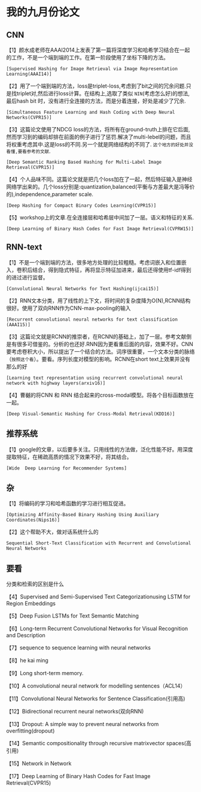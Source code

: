 # 我的九月份论文

## CNN
【1】颜水成老师在AAAI2014上发表了第一篇将深度学习和哈希学习结合在一起的工作，不是一个端到端的工作。在第一阶段使用了坐标下降的方法。

    [Supervised Hashing for Image Retrieval via Image Representation Learning(AAAI14)]

【2】用了一个端到端的方法，loss是triplet-loss,考虑到了bit之间的冗余问题.只是找triplet对,然后进行loss计算。在结构上,选取了类似 `NIN`(考虑怎么好)的想法,最后hash bit 时，没有进行全连接的方法，而是分着连接，好处是减少了冗余.

    [Simultaneous Feature Learning and Hash Coding with Deep Neural Networks(CVPR15)]
    
【3】这篇论文使用了NDCG loss的方法，将所有在ground-truth上排在它后面,然而学习到的编码却排在前面的例子进行了惩罚.解决了multi-lebel的问题，而且将权重考虑其中.这是loss的不同.另一个就是网络结构的不同了.  `这个地方的好处并没看懂,要看参考的文献`.

    [Deep Semantic Ranking Based Hashing for Multi-Label Image Retrieval(CVPR15)]    
【4】个人品味不同。这篇论文就是把几个loss加在了一起，然后特征输入是神经网络学出来的。几个loss分别是:quantization,balanced(平衡与方差最大是冯等价的),independence,parameter scale. 

    [Deep Hashing for Compact Binary Codes Learning(CVPR15)]
【5】workshop上的文章.在全连接层和哈希层中间加了一层。语义和特征的关系.

    [Deep Learning of Binary Hash Codes for Fast Image Retrieval(CVPRW15)]
## RNN-text
【1】不是一个端到端的方法，很多地方处理的比较粗糙。考虑词嵌入和位置嵌入，卷积后结合，得到隐式特征，再将显示特征加进来，最后还得使用tf-idf得到的进过进行监督。

    [Convolutional Neural Networks for Text Hashing(ijcai15)]
    
【2】RNN文本分类，用了线性的上下文，将时间的复杂度降为O(N),RCNN结构很好。使用了双向RNN作为CNN-max-pooling的输入

    [Recurrent convolutional neural networks for text classification (AAAI15)]
    
【3】这篇论文就是RCNN的推崇者，在RCNN的基础上，加了一层。参考文献倒是有很多可借鉴的。分析的也还好.RNN因为更看重后面的内容，效果不好。CNN要考虑卷积大小，所以提出了一个结合的方法。词序很重要，一个文本分类的脉络（`按照这个看`）。要看。序列长度对模型的影响。RCNN在short text上效果并没有那么的好

    [Learning text representation using recurrent convolutional neural network with highway layers(arxiv16)]
    
【4】曹樾的将CNN 和 RNN 结合起来的cross-modal模型。将各个目标函数放在一起。

    [Deep Visual-Semantic Hashing for Cross-Modal Retrieval(KDD16)]

## 推荐系统
【1】google的文章，以后要多关注。只用线性的方法做，泛化性能不好。用深度提取特征，在稀疏高质的情况下效果不好，将其结合。

    [Wide  Deep Learning for Recommender Systems]
## 杂
【1】将编码的学习和哈希函数的学习进行相互促进。

    [Optimizing Affinity-Based Binary Hashing Using Auxiliary Coordinates(Nips16)]
    

    
【2】这个帮助不大，做对话系统什么的

    Sequential Short-Text Classification with Recurrent and Convolutional Neural Networks
 
## 要看

分类和检索的区别是什么



【4】Supervised and Semi-Supervised Text Categorizationusing LSTM for Region Embeddings

【5】Deep Fusion LSTMs for Text Semantic Matching

【6】Long-term Recurrent Convolutional Networks for Visual Recognition and Description

【7】sequence to sequence learning with neural networks

【8】he kai ming

【9】Long short-term memory.

【10】A convolutional neural network for modelling sentences（ACL14）

【11】Convolutional Neural Networks for Sentence Classification(引用高)

【12】Bidirectional recurrent neural networks(双向RNN)

【13】Dropout: A simple way to prevent neural networks from overfitting(dropout)

【14】Semantic compositionality through recursive matrixvector spaces(高引用)

【15】Network in Network

【17】Deep Learning of Binary Hash Codes for Fast Image Retrieval(CVPR15)


